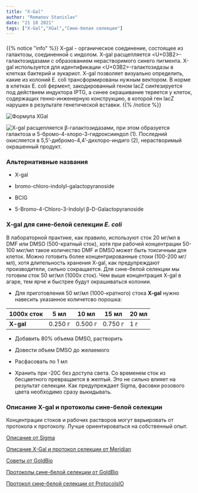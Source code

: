 ```yaml
---
title: "X-Gal"
author: "Romanov Stanislav"
date: "21 10 2021"
tags: ["X-Gal","XGal","Сине-белая селекция"]
---
```


### 

{{% notice "info" %}}
X-gal - органическое соединение, состоящее из галактозы, соединенной с индолом. X-gal расщепляется <U+03B2>-галактозидазами c образованием нерастворимого синего пигмента. X-gal используется для идентификации <U+03B2>-галактозидазы в клетках бактерий и эукариот. X-gal позволяет визуально определить, какие из колоний E. coli трансформированы нужным вектором. В норме в клетках E. coli фермент, закодированный геном lacZ синтезируется под действием индуктора IPTG, а синее окрашивание теряется у клеток, содержащих генно-инженерную конструкцию, в которой ген lacZ нарушен в результате генетической вставки.
{{% /notice %}}

![Формула XGal](https://upload.wikimedia.org/wikipedia/commons/thumb/6/60/X-Gal.svg/1280px-X-Gal.svg.png?classes=shadow&width=15pc)

![X-gal расщепляется β-галактозидазами, при этом образуется галактоза и 5-бромо-4-хлоро-3-гидроксииндол (1). Последний окисляется в 5,5’-дибромо-4,4’-дихлоро-индиго (2), нерастворимый окрашенный продукт.](https://upload.wikimedia.org/wikipedia/commons/thumb/3/31/X-Gal_reaction.png/1920px-X-Gal_reaction.png?classes=shadow&width=15pc)

### Альтернативные названия

-   X-gal

-   bromo-chloro-indolyl-galactopyranoside

-   BCIG

-   5-Bromo-4-Chloro-3-Indolyl β-D-Galactopyranoside

### X-gal для сине-белой селекции *E. coli*

В лабораторной практике, как правило, используют сток 20 мг/мл в DMF или DMSO (500-кратный сток), хотя при рабочей концентрации 50-100 мкг/мл такое количество DMF и DMSO может быть токсичным для клеток. Можно готовить более концентрированные стоки (100-200 мг/мл), хотя длительность хранения X-gal, как предупреждают производители, сильно сокращается. Для сине-белой селекции мы готовим сток 50 мг/мл (1000x сток). Чем выше концентрация X-gal в агаре, тем ярче и быстрее будут окрашиваться колонии.

-   Для приготовления 50 мг/мл (1000-кратного) стока **X-gal** нужно навесить указанное количетсво порошка:

| 1000x cток | 5 мл    | 10 мл   | 15 мл   | 20 мл |
|------------|---------|---------|---------|-------|
| **X-gal**  | 0.250 г | 0.500 г | 0.750 г | 1 г   |

-   Добавить 80% объема DMSO, растворить

-   Довести объем DMSO до желаемого

-   Расфасовать по 1 мл

-   Хранить при -20С без доступа света. Со временем сток из бесцветного превращается в желтый. Это не сильно влияет на результат селекции. Как предупреждает Sigma, фасовки розового цвета необходимо сразу выкидывать.

### Описание X-gal и протоколы сине-белой селекции

Концентрации стоков и рабочих растворов могут варьировать от протокола к протоколу. Лучше ориентироваться на собственный опыт.

[Описание от Sigma](https://www.sigmaaldrich.com/deepweb/assets/sigmaaldrich/product/documents/184/862/b6024pis.pdf)

[Описание X-Gal и протокол селекции от Meridian](https://www.bioline.com/mwdownloads/download/link/id/2695/)

[Советы от GoldBio](https://www.goldbio.com/documents/1098/FAQ%20-%20X-Gal.pdf)

[Протоколы сине-белой селекции от GoldBio](https://www.goldbio.com/uploads/documents/4ea54f373a66e61d9bdd2b95b1a940e2.pdf)

[Протокол сине-белой селекции от ProtocolsIO](https://www.protocols.io/view/Blue-White-Screening-of-Bacterial-Colonies-X-Gal-I-j93uid?step=3)
